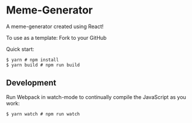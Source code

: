 # Meme-Generator

A meme-generator created using React!

To use as a template: Fork to your GitHub

Quick start:

```
$ yarn # npm install
$ yarn build # npm run build
````

## Development

Run Webpack in watch-mode to continually compile the JavaScript as you work:

```
$ yarn watch # npm run watch
```
